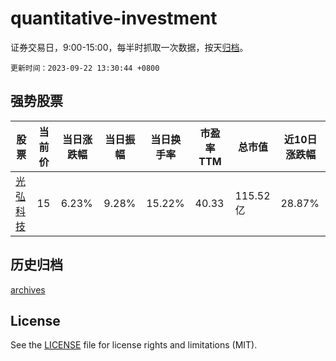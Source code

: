 # quantitative-investment

证券交易日，9:00-15:00，每半时抓取一次数据，按天[归档](archives)。

`更新时间：2023-09-22 13:30:44 +0800`

## 强势股票

|股票|当前价|当日涨跌幅|当日振幅|当日换手率|市盈率TTM|总市值|近10日涨跌幅|
|----|----|----|----|----|----|----|----|
|[光弘科技](https://xueqiu.com/S/SZ300735)|15|6.23%|9.28%|15.22%|40.33|115.52亿|28.87%|

## 历史归档

[archives](archives)

## License

See the [LICENSE](LICENSE) file for license rights and limitations (MIT).